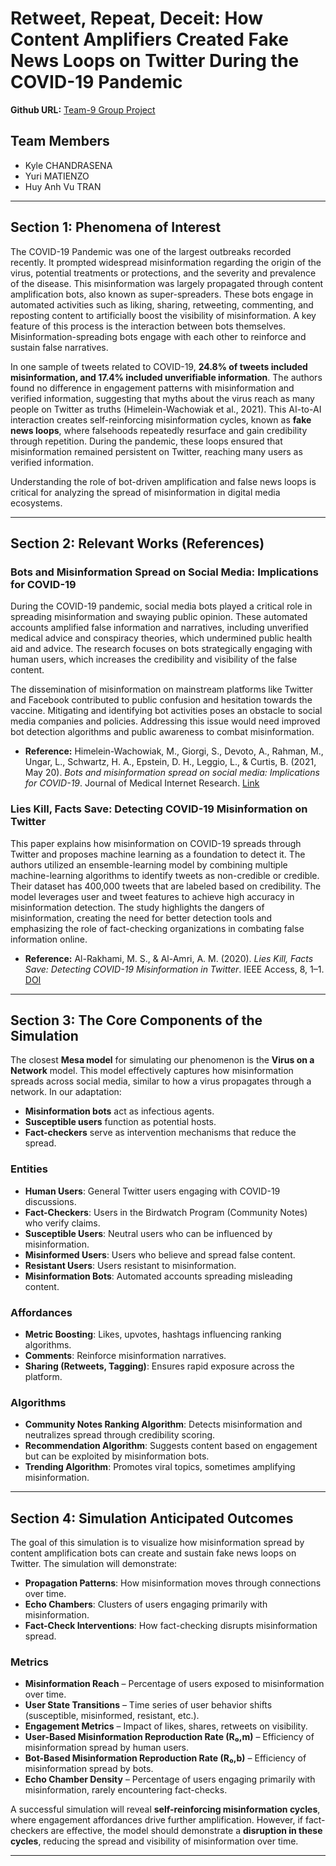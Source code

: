 # Retweet, Repeat, Deceit: How Content Amplifiers Created Fake News Loops on Twitter During the COVID-19 Pandemic

**Github URL:** [Team-9 Group Project](https://github.com/HuyAnhVuTran/Team-9_group-project/tree/main)

## Team Members
- Kyle CHANDRASENA
- Yuri MATIENZO
- Huy Anh Vu TRAN

---

## Section 1: Phenomena of Interest  

The COVID-19 Pandemic was one of the largest outbreaks recorded recently. It prompted widespread misinformation regarding the origin of the virus, potential treatments or protections, and the severity and prevalence of the disease. This misinformation was largely propagated through content amplification bots, also known as super-spreaders. These bots engage in automated activities such as liking, sharing, retweeting, commenting, and reposting content to artificially boost the visibility of misinformation. A key feature of this process is the interaction between bots themselves. Misinformation-spreading bots engage with each other to reinforce and sustain false narratives. 

In one sample of tweets related to COVID-19, **24.8% of tweets included misinformation, and 17.4% included unverifiable information**. The authors found no difference in engagement patterns with misinformation and verified information, suggesting that myths about the virus reach as many people on Twitter as truths (Himelein-Wachowiak et al., 2021). This AI-to-AI interaction creates self-reinforcing misinformation cycles, known as **fake news loops**, where falsehoods repeatedly resurface and gain credibility through repetition. During the pandemic, these loops ensured that misinformation remained persistent on Twitter, reaching many users as verified information. 

Understanding the role of bot-driven amplification and false news loops is critical for analyzing the spread of misinformation in digital media ecosystems.

---

## Section 2: Relevant Works (References)  

### **Bots and Misinformation Spread on Social Media: Implications for COVID-19**  
During the COVID-19 pandemic, social media bots played a critical role in spreading misinformation and swaying public opinion. These automated accounts amplified false information and narratives, including unverified medical advice and conspiracy theories, which undermined public health aid and advice. The research focuses on bots strategically engaging with human users, which increases the credibility and visibility of the false content. 

The dissemination of misinformation on mainstream platforms like Twitter and Facebook contributed to public confusion and hesitation towards the vaccine. Mitigating and identifying bot activities poses an obstacle to social media companies and policies. Addressing this issue would need improved bot detection algorithms and public awareness to combat misinformation.

- **Reference:** Himelein-Wachowiak, M., Giorgi, S., Devoto, A., Rahman, M., Ungar, L., Schwartz, H. A., Epstein, D. H., Leggio, L., & Curtis, B. (2021, May 20). *Bots and misinformation spread on social media: Implications for COVID-19*. Journal of Medical Internet Research. [Link](https://pmc.ncbi.nlm.nih.gov/articles/PMC8139392/)

### **Lies Kill, Facts Save: Detecting COVID-19 Misinformation on Twitter**  
This paper explains how misinformation on COVID-19 spreads through Twitter and proposes machine learning as a foundation to detect it. The authors utilized an ensemble-learning model by combining multiple machine-learning algorithms to identify tweets as non-credible or credible. Their dataset has 400,000 tweets that are labeled based on credibility. The model leverages user and tweet features to achieve high accuracy in misinformation detection. The study highlights the dangers of misinformation, creating the need for better detection tools and emphasizing the role of fact-checking organizations in combating false information online.

- **Reference:** Al-Rakhami, M. S., & Al-Amri, A. M. (2020). *Lies Kill, Facts Save: Detecting COVID-19 Misinformation in Twitter*. IEEE Access, 8, 1–1. [DOI](https://doi.org/10.1109/access.2020.3019600)

---

## Section 3: The Core Components of the Simulation  

The closest **Mesa model** for simulating our phenomenon is the **Virus on a Network** model. This model effectively captures how misinformation spreads across social media, similar to how a virus propagates through a network. In our adaptation:

- **Misinformation bots** act as infectious agents.
- **Susceptible users** function as potential hosts.
- **Fact-checkers** serve as intervention mechanisms that reduce the spread.

### **Entities**  

- **Human Users**: General Twitter users engaging with COVID-19 discussions.
- **Fact-Checkers**: Users in the Birdwatch Program (Community Notes) who verify claims.
- **Susceptible Users**: Neutral users who can be influenced by misinformation.
- **Misinformed Users**: Users who believe and spread false content.
- **Resistant Users**: Users resistant to misinformation.
- **Misinformation Bots**: Automated accounts spreading misleading content.

### **Affordances**  

- **Metric Boosting**: Likes, upvotes, hashtags influencing ranking algorithms.
- **Comments**: Reinforce misinformation narratives.
- **Sharing (Retweets, Tagging)**: Ensures rapid exposure across the platform.

### **Algorithms**  

- **Community Notes Ranking Algorithm**: Detects misinformation and neutralizes spread through credibility scoring.
- **Recommendation Algorithm**: Suggests content based on engagement but can be exploited by misinformation bots.
- **Trending Algorithm**: Promotes viral topics, sometimes amplifying misinformation.

---

## Section 4: Simulation Anticipated Outcomes  

The goal of this simulation is to visualize how misinformation spread by content amplification bots can create and sustain fake news loops on Twitter. The simulation will demonstrate:

- **Propagation Patterns**: How misinformation moves through connections over time.
- **Echo Chambers**: Clusters of users engaging primarily with misinformation.
- **Fact-Check Interventions**: How fact-checking disrupts misinformation spread.

### **Metrics**  

- **Misinformation Reach** – Percentage of users exposed to misinformation over time.
- **User State Transitions** – Time series of user behavior shifts (susceptible, misinformed, resistant, etc.).
- **Engagement Metrics** – Impact of likes, shares, retweets on visibility.
- **User-Based Misinformation Reproduction Rate (R₀,m)** – Efficiency of misinformation spread by human users.
- **Bot-Based Misinformation Reproduction Rate (R₀,b)** – Efficiency of misinformation spread by bots.
- **Echo Chamber Density** – Percentage of users engaging primarily with misinformation, rarely encountering fact-checks.

A successful simulation will reveal **self-reinforcing misinformation cycles**, where engagement affordances drive further amplification. However, if fact-checkers are effective, the model should demonstrate a **disruption in these cycles**, reducing the spread and visibility of misinformation over time.

---
